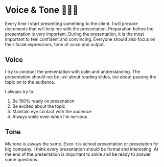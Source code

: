 # Voice & Tone 👩🏽‍💻

Every time I start presenting something to the client, I will prepare documents that will help me with the presentation. Preparation before the presentation is very important. During the presentation, it is the most important to feel confident and convincing. Everyone should also focus on their facial expressions, tone of voice and output.

## Voice

I try to conduct the presentation with calm and understanding. The presentation should not be just about reading slides, but about passing the topic on to the audience.

I always try to:
1. Be 100% ready on presenation
2. Be excited about the topic
3. Maintain eye contact with the audience
4. Always smile even when I'm nervous

## Tone

My tone is always the same. Even it is school presentation or presetation for big company. I think every presentation should be formal and interesting. At the end of the presentation is important to smile and be ready to answer some questions. 
